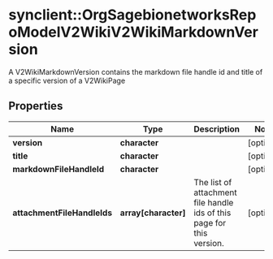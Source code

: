 # synclient::OrgSagebionetworksRepoModelV2WikiV2WikiMarkdownVersion

A V2WikiMarkdownVersion contains the markdown file handle id and title of a specific version of a V2WikiPage

## Properties
Name | Type | Description | Notes
------------ | ------------- | ------------- | -------------
**version** | **character** |  | [optional] 
**title** | **character** |  | [optional] 
**markdownFileHandleId** | **character** |  | [optional] 
**attachmentFileHandleIds** | **array[character]** | The list of attachment file handle ids of this page for this version. | [optional] 


